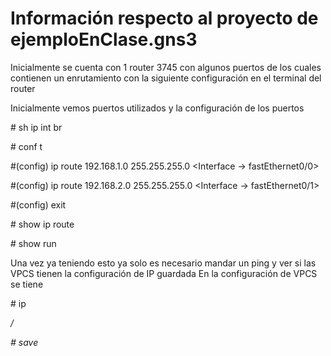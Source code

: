 # Información respecto al proyecto de ejemploEnClase.gns3

Inicialmente se cuenta con 1 router 3745 con algunos puertos de los cuales contienen un enrutamiento con la siguiente configuración en el terminal del router

Inicialmente vemos puertos utilizados y la configuración de los puertos

\# sh ip int br

\# conf t

\#(config) ip route 192.168.1.0 255.255.255.0 <Interface -> fastEthernet0/0>

\#(config) ip route 192.168.2.0 255.255.255.0 <Interface -> fastEthernet0/1>

\#(config) exit

\# show ip route

\# show run



Una vez ya teniendo esto ya solo es necesario mandar un ping y ver si las VPCS tienen la configuración de IP guardada
En la configuración de VPCS se tiene

\# ip <address>/<mask-bits> <gateway>

\# save
